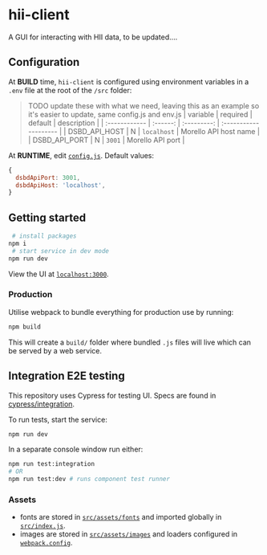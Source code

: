 # hii-client

A GUI for interacting with HII data, to be updated.... 

## Configuration

At **BUILD** time, `hii-client` is configured using environment variables in a `.env` file at the root of the `/src` folder:

> TODO update these with what we need, leaving this as an example so it's easier to update, same config.js and env.js
| variable      | required |   default   | description           |
| :------------ | :------: | :---------: | :-------------------- |
| DSBD_API_HOST |    N     | `localhost` | Morello API host name |
| DSBD_API_PORT |    N     |   `3001`    | Morello API port      |

At **RUNTIME**, edit [`config.js`](./public/config.js). Default values:

```js
{
  dsbdApiPort: 3001,
  dsbdApiHost: 'localhost',
}
```

## Getting started

```sh
 # install packages
npm i
 # start service in dev mode
npm run dev
```

View the UI at [`localhost:3000`](http://localhost:3000/).

### Production

Utilise webpack to bundle everything for production use by running:

```sh
npm build
```

This will create a `build/` folder where bundled `.js` files will live which can be served by a web service.

## Integration E2E testing

This repository uses Cypress for testing UI. Specs are found in [cypress/integration](./cypress/integration).

To run tests, start the service:

```sh
npm run dev
```

In a separate console window run either:

```sh
npm run test:integration
# OR
npm run test:dev # runs component test runner
```

### Assets

- fonts are stored in [`src/assets/fonts`](./src/assets/fonts) and imported globally in [`src/index.js`](./src/index.js).
- images are stored in [`src/assets/images`](./src/assets/images/) and loaders configured in [`webpack.config`](./webpack.config.js).
